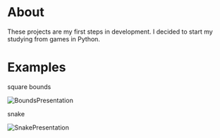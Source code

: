 # About
These projects are my first steps in development. I decided to start my studying from games in Python.

# Examples
square bounds

![BoundsPresentation](https://user-images.githubusercontent.com/104798367/202903611-f35b6f5d-36a5-42bd-8d9f-14fd46ff1996.gif)

snake 

![SnakePresentation](https://user-images.githubusercontent.com/104798367/202903776-7fe7bbe9-ccbd-48f5-b3d3-6a36783fa7fe.gif)
